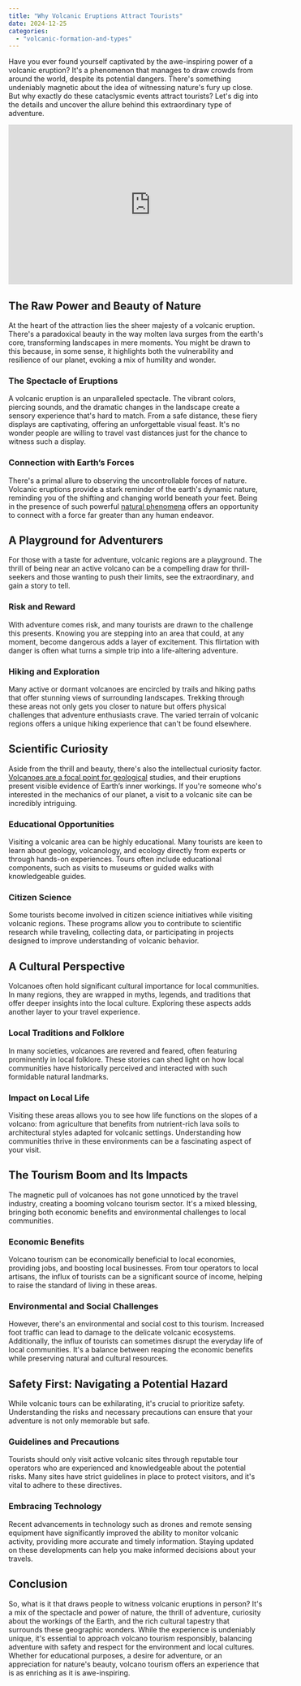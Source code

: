 ```yaml
---
title: "Why Volcanic Eruptions Attract Tourists"
date: 2024-12-25
categories: 
  - "volcanic-formation-and-types"
---
```


Have you ever found yourself captivated by the awe-inspiring power of a volcanic eruption? It's a phenomenon that manages to draw crowds from around the world, despite its potential dangers. There's something undeniably magnetic about the idea of witnessing nature's fury up close. But why exactly do these cataclysmic events attract tourists? Let's dig into the details and uncover the allure behind this extraordinary type of adventure.

<iframe width="560" height="315" src="https://www.youtube.com/embed/sdCOz_oWvvc" frameborder="0" allow="accelerometer; autoplay; encrypted-media; gyroscope; picture-in-picture" allowfullscreen></iframe>

  

## The Raw Power and Beauty of Nature

At the heart of the attraction lies the sheer majesty of a volcanic eruption. There's a paradoxical beauty in the way molten lava surges from the earth's core, transforming landscapes in mere moments. You might be drawn to this because, in some sense, it highlights both the vulnerability and resilience of our planet, evoking a mix of humility and wonder.

### The Spectacle of Eruptions

A volcanic eruption is an unparalleled spectacle. The vibrant colors, piercing sounds, and the dramatic changes in the landscape create a sensory experience that's hard to match. From a safe distance, these fiery displays are captivating, offering an unforgettable visual feast. It's no wonder people are willing to travel vast distances just for the chance to witness such a display.

### Connection with Earth’s Forces

There's a primal allure to observing the uncontrollable forces of nature. Volcanic eruptions provide a stark reminder of the earth's dynamic nature, reminding you of the shifting and changing world beneath your feet. Being in the presence of such powerful [natural phenomena](https://magmamatters.com/the-art-and-science-of-volcano-monitoring/ "The Art and Science of Volcano Monitoring") offers an opportunity to connect with a force far greater than any human endeavor.

## A Playground for Adventurers

For those with a taste for adventure, volcanic regions are a playground. The thrill of being near an active volcano can be a compelling draw for thrill-seekers and those wanting to push their limits, see the extraordinary, and gain a story to tell.

### Risk and Reward

With adventure comes risk, and many tourists are drawn to the challenge this presents. Knowing you are stepping into an area that could, at any moment, become dangerous adds a layer of excitement. This flirtation with danger is often what turns a simple trip into a life-altering adventure.

### Hiking and Exploration

Many active or dormant volcanoes are encircled by trails and hiking paths that offer stunning views of surrounding landscapes. Trekking through these areas not only gets you closer to nature but offers physical challenges that adventure enthusiasts crave. The varied terrain of volcanic regions offers a unique hiking experience that can't be found elsewhere.

## Scientific Curiosity

Aside from the thrill and beauty, there's also the intellectual curiosity factor. [Volcanoes are a focal point for geological](https://magmamatters.com/geothermal-energy-and-its-volcanic-origins/ "Geothermal Energy and Its Volcanic Origins") studies, and their eruptions present visible evidence of Earth’s inner workings. If you're someone who's interested in the mechanics of our planet, a visit to a volcanic site can be incredibly intriguing.

### Educational Opportunities

Visiting a volcanic area can be highly educational. Many tourists are keen to learn about geology, volcanology, and ecology directly from experts or through hands-on experiences. Tours often include educational components, such as visits to museums or guided walks with knowledgeable guides.

### Citizen Science

Some tourists become involved in citizen science initiatives while visiting volcanic regions. These programs allow you to contribute to scientific research while traveling, collecting data, or participating in projects designed to improve understanding of volcanic behavior.

## A Cultural Perspective

Volcanoes often hold significant cultural importance for local communities. In many regions, they are wrapped in myths, legends, and traditions that offer deeper insights into the local culture. Exploring these aspects adds another layer to your travel experience.

### Local Traditions and Folklore

In many societies, volcanoes are revered and feared, often featuring prominently in local folklore. These stories can shed light on how local communities have historically perceived and interacted with such formidable natural landmarks.

### Impact on Local Life

Visiting these areas allows you to see how life functions on the slopes of a volcano: from agriculture that benefits from nutrient-rich lava soils to architectural styles adapted for volcanic settings. Understanding how communities thrive in these environments can be a fascinating aspect of your visit.

## The Tourism Boom and Its Impacts

The magnetic pull of volcanoes has not gone unnoticed by the travel industry, creating a booming volcano tourism sector. It's a mixed blessing, bringing both economic benefits and environmental challenges to local communities.

### Economic Benefits

Volcano tourism can be economically beneficial to local economies, providing jobs, and boosting local businesses. From tour operators to local artisans, the influx of tourists can be a significant source of income, helping to raise the standard of living in these areas.

### Environmental and Social Challenges

However, there's an environmental and social cost to this tourism. Increased foot traffic can lead to damage to the delicate volcanic ecosystems. Additionally, the influx of tourists can sometimes disrupt the everyday life of local communities. It's a balance between reaping the economic benefits while preserving natural and cultural resources.

## Safety First: Navigating a Potential Hazard

While volcanic tours can be exhilarating, it's crucial to prioritize safety. Understanding the risks and necessary precautions can ensure that your adventure is not only memorable but safe.

### Guidelines and Precautions

Tourists should only visit active volcanic sites through reputable tour operators who are experienced and knowledgeable about the potential risks. Many sites have strict guidelines in place to protect visitors, and it's vital to adhere to these directives.

### Embracing Technology

Recent advancements in technology such as drones and remote sensing equipment have significantly improved the ability to monitor volcanic activity, providing more accurate and timely information. Staying updated on these developments can help you make informed decisions about your travels.

## Conclusion

So, what is it that draws people to witness volcanic eruptions in person? It's a mix of the spectacle and power of nature, the thrill of adventure, curiosity about the workings of the Earth, and the rich cultural tapestry that surrounds these geographic wonders. While the experience is undeniably unique, it's essential to approach volcano tourism responsibly, balancing adventure with safety and respect for the environment and local cultures. Whether for educational purposes, a desire for adventure, or an appreciation for nature's beauty, volcano tourism offers an experience that is as enriching as it is awe-inspiring.
